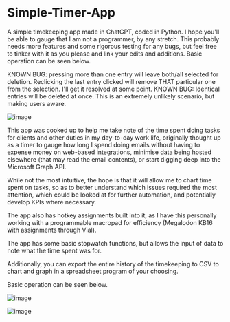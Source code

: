 # Simple-Timer-App
A simple timekeeping app made in ChatGPT, coded in Python.  I hope you'll be able to gauge that I am not a programmer, by any stretch.  This probably needs more features and some rigorous testing for any bugs, but feel free to tinker with it as you please and link your edits and additions.  Basic operation can be seen below.

KNOWN BUG: pressing more than one entry will leave both/all selected for deletion.  Reclicking the last entry clicked will remove THAT particular one from the selection.  I'll get it resolved at some point.
KNOWN BUG: Identical entries will be deleted at once.  This is an extremely unlikely scenario, but making users aware.

![image](https://github.com/DeepFri3d/Simple-Timer-App/assets/37976447/49419982-aeef-4e20-b05f-3bb2bab8b838)

This app was cooked up to help me take note of the time spent doing tasks for clients and other duties in my day-to-day work life, originally thought up as a timer to gauge how long 
I spend doing emails without having to expense money on web-based integrations, minimise data being hosted elsewhere (that may read the email contents), or start digging deep into the Microsoft Graph API.  

While not the most intuitive, the hope is that it will allow me to chart time spent on tasks, so as 
to better understand which issues required the most attention, which could be looked at for further automation, and potentially develop KPIs where necessary.

The app also has hotkey assignments built into it, as I have this personally working with a programmable macropad for efficiency (Megalodon KB16 with assignments through Vial).

The app has some basic stopwatch functions, but allows the input of data to note what the time spent was for.

Additionally, you can export the entire history of the timekeeping to CSV to chart and graph in a spreadsheet program of your choosing.

Basic operation can be seen below.

![image](https://github.com/DeepFri3d/Simple-Timer-App/assets/37976447/b91f86bd-3cf3-4edc-9893-91eed9193d03)

![image](https://github.com/DeepFri3d/Simple-Timer-App/assets/37976447/3970af7a-0fe8-4c8d-9175-c55e5fff7152)
